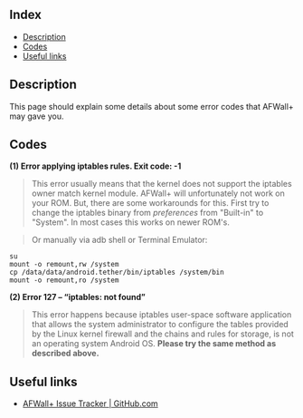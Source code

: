 Index
-----

* [Description](#description)
* [Codes](#codes)
* [Useful links](#useful-links)

Description
-----------

This page should explain some details about some error codes that AFWall+ may gave you.

Codes
-----

<a name="Code1"></a>
**(1) Error applying iptables rules. Exit code: -1**
> This error usually means that the kernel does not support the iptables owner match kernel module. AFWall+ will unfortunately not work on your ROM.
But, there are some workarounds for this. First try to change the iptables binary from _preferences_ from "Built-in" to "System". In most cases this works on newer ROM's.

> Or manually via adb shell or Terminal Emulator:

    su
    mount -o remount,rw /system
    cp /data/data/android.tether/bin/iptables /system/bin
    mount -o remount,ro /system

<a name="Code2"></a>
**(2) Error 127 – “iptables: not found”**

>This error happens because iptables user-space software application that allows the system administrator to configure the tables provided by the Linux kernel firewall and the chains and rules for storage, is not an operating system Android OS. **Please try the same method as described above.**

Useful links
------------
* [AFWall+ Issue Tracker | GitHub.com](https://github.com/ukanth/afwall/issues)